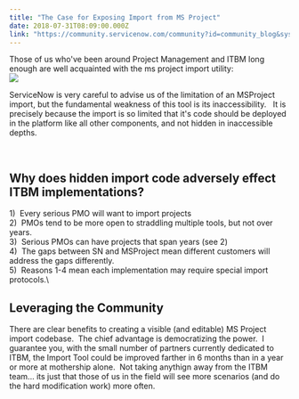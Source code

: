 ```yaml
---
title: "The Case for Exposing Import from MS Project"
date: 2018-07-31T08:09:00.000Z
link: "https://community.servicenow.com/community?id=community_blog&sys_id=a4fb177edb6b5f4423f4a345ca96197b"
---
```

<p>Those of us who&#39;ve been around Project Management and ITBM long enough are well acquainted with the ms project import utility:<br /><img src="51d9d3f2db6b5f4423f4a345ca9619e0.iix" /></p>
<p>ServiceNow is very careful to advise us of the limitation of an MSProject import, but the fundamental weakness of this tool is its inaccessibility.   It is precisely because the import is so limited that it&#39;s code should be deployed in the platform like all other components, and not hidden in inaccessible depths.  </p>
<p> </p>
<h2>Why does hidden import code adversely effect ITBM implementations?</h2>
<p>1)  Every serious PMO will want to import projects<br />2)  PMOs tend to be more open to straddling multiple tools, but not over years.<br />3)  Serious PMOs can have projects that span years (see 2)<br />4)  The gaps between SN and MSProject mean different customers will address the gaps differently.  <br />5)  Reasons 1-4 mean each implementation may require special import protocols.\</p>
<h2>Leveraging the Community</h2>
<p>There are clear benefits to creating a visible (and editable) MS Project import codebase.  The chief advantage is democratizing the power.  I guarantee you, with the small number of partners currently dedicated to ITBM, the Import Tool could be improved farther in 6 months than in a year or more at mothership alone.  Not taking anythign away from the ITBM team... its just that those of us in the field will see more scenarios (and do the hard modification work) more often.</p>
<p> </p>
<p> </p>
